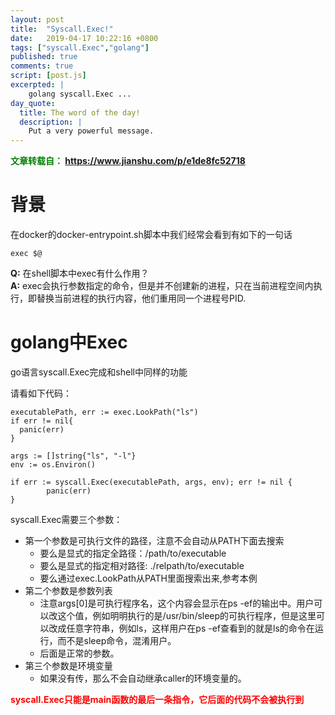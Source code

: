 ```yaml
---
layout: post
title:  "Syscall.Exec!"
date:   2019-04-17 10:22:16 +0800
tags: ["syscall.Exec","golang"]
published: true
comments: true
script: [post.js]
excerpted: |
    golang syscall.Exec ...
day_quote:
  title: The word of the day!
  description: |
    Put a very powerful message.
---
```


<!--more-->

<strong style="color:green">文章转载自： https://www.jianshu.com/p/e1de8fc52718</strong>

# 背景
在docker的docker-entrypoint.sh脚本中我们经常会看到有如下的一句话
```
exec $@
```
**Q:** 在shell脚本中exec有什么作用？   
**A:** exec会执行参数指定的命令，但是并不创建新的进程，只在当前进程空间内执行，即替换当前进程的执行内容，他们重用同一个进程号PID.

# golang中Exec
go语言syscall.Exec完成和shell中同样的功能

请看如下代码：
```
executablePath, err := exec.LookPath("ls")
if err != nil{
  panic(err)
}

args := []string{"ls", "-l"}
env := os.Environ()

if err := syscall.Exec(executablePath, args, env); err != nil {
        panic(err)
}
```
syscall.Exec需要三个参数：
- 第一个参数是可执行文件的路径，注意不会自动从PATH下面去搜索
  - 要么是显式的指定全路径：/path/to/executable
  - 要么是显式的指定相对路径: ./relpath/to/executable
  - 要么通过exec.LookPath从PATH里面搜索出来,参考本例
- 第二个参数是参数列表
  - 注意args[0]是可执行程序名，这个内容会显示在ps -ef的输出中。用户可以改这个值，例如明明执行的是/usr/bin/sleep的可执行程序，但是这里可以改成任意字符串，例如ls，这样用户在ps -ef查看到的就是ls的命令在运行，而不是sleep命令，混淆用户。
  - 后面是正常的参数。
- 第三个参数是环境变量
  - 如果没有传，那么不会自动继承caller的环境变量的。
  
<strong style="color:red">syscall.Exec只能是main函数的最后一条指令，它后面的代码不会被执行到</strong>
